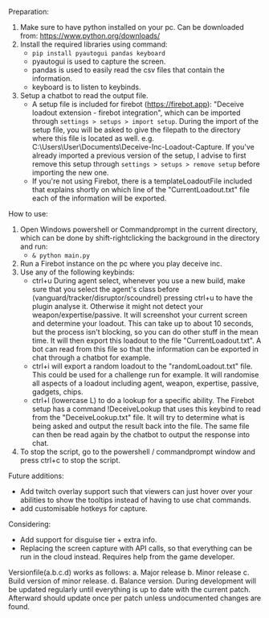 Preparation:
1. Make sure to have python installed on your pc. Can be downloaded from: https://www.python.org/downloads/
2. Install the required libraries using command:
    - `pip install pyautogui pandas keyboard`
    - pyautogui is used to capture the screen.
    - pandas is used to easily read the csv files that contain the information.
    - keyboard is to listen to keybinds.
3. Setup a chatbot to read the output file. 
    - A setup file is included for firebot (https://firebot.app): "Deceive loadout extension - firebot integration", which can be imported through `settings > setups > import setup`. During the import of the setup file, you will be asked to give the filepath to the directory where this file is located as well. e.g. C:\Users\User\Documents\Deceive-Inc-Loadout-Capture. If you've already imported a previous version of the setup, I advise to first remove this setup through `settings > setups > remove setup` before importing the new one. 
    - If you're not using Firebot, there is a templateLoadoutFile included that explains shortly on which line of the "CurrentLoadout.txt" file each of the information will be exported.

How to use:

1. Open Windows powershell or Commandprompt in the current directory, which can be done by shift-rightclicking the background in the directory and run:
    - `& python main.py`
2. Run a Firebot instance on the pc where you play deceive inc. 
3. Use any of the following keybinds:
    - ctrl+u During agent select, whenever you use a new build, make sure that you select the agent's class before (vanguard/tracker/disruptor/scoundrel) pressing ctrl+u to have the plugin analyse it. Otherwise it might not detect your weapon/expertise/passive. It will screenshot your current screen and determine your loadout. This can take up to about 10 seconds, but the process isn't blocking, so you can do other stuff in the mean time. It will then export this loadout to the file "CurrentLoadout.txt". A bot can read from this file so that the information can be exported in chat through a chatbot for example.
    - ctrl+i will export a random loadout to the "randomLoadout.txt" file. This could be used for a challenge run for example. It will randomise all aspects of a loadout including agent, weapon, expertise, passive, gadgets, chips. 
    - ctrl+l (lowercase L) to do a lookup for a specific ability. The Firebot setup has a command !DeceiveLookup that uses this keybind to read from the "DeceiveLookup.txt" file. It will try to determine what is being asked and output the result back into the file. The same file can then be read again by the chatbot to output the response into chat. 
4. To stop the script, go to the powershell / commandprompt window and press ctrl+c to stop the script.



Future additions:
- Add twitch overlay support such that viewers can just hover over your abilities to show the tooltips instead of having to use chat commands.
- add customisable hotkeys for capture.

Considering:
- Add support for disguise tier + extra info. 
- Replacing the screen capture with API calls, so that everything can be run in the cloud instead. Requires help from the game developer. 

Versionfile(a.b.c.d) works as follows: 
a. Major release
b. Minor release
c. Build version of minor release.
d. Balance version. During development will be updated regularly until everything is up to date with the current patch. Afterward should update once per patch unless undocumented changes are found.